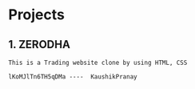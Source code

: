 # Projects

## 1. ZERODHA <br>
    This is a Trading website clone by using HTML, CSS

    lKoMJlTn6TH5qDMa ----  KaushikPranay